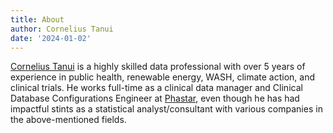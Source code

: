 ```yaml
---
title: About
author: Cornelius Tanui
date: '2024-01-02'
---
```


[Cornelius Tanui](https://github.com/corneliustanui) is a highly skilled data professional with over 5 years of experience in public health, renewable energy, WASH, climate action, and clinical trials. He works full-time as a clinical data manager and Clinical Database Configurations Engineer at [Phastar](https://phastar.com/about-us), even though he has had impactful stints as a statistical analyst/consultant with various companies in the above-mentioned fields. 